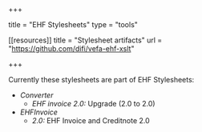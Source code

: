 +++

title = "EHF Stylesheets"
type = "tools"

[[resources]]
title = "Stylesheet artifacts"
url = "https://github.com/difi/vefa-ehf-xslt"

+++

Currently these stylesheets are part of EHF Stylesheets:

* *Converter*
  * *EHF invoice 2.0:* Upgrade (2.0 to 2.0)
* *EHFInvoice*
  * *2.0:* EHF Invoice and Creditnote 2.0

